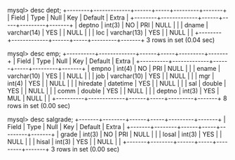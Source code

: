 mysql> desc dept;
+--------+-------------+------+-----+---------+-------+
| Field  | Type        | Null | Key | Default | Extra |
+--------+-------------+------+-----+---------+-------+
| deptno | int(3)      | NO   | PRI | NULL    |       |
| dname  | varchar(14) | YES  |     | NULL    |       |
| loc    | varchar(13) | YES  |     | NULL    |       |
+--------+-------------+------+-----+---------+-------+
3 rows in set (0.04 sec)

mysql> desc emp;
+----------+-------------+------+-----+---------+-------+
| Field    | Type        | Null | Key | Default | Extra |
+----------+-------------+------+-----+---------+-------+
| empno    | int(4)      | NO   | PRI | NULL    |       |
| ename    | varchar(10) | YES  |     | NULL    |       |
| job      | varchar(10) | YES  |     | NULL    |       |
| mgr      | int(4)      | YES  |     | NULL    |       |
| hiredate | datetime    | YES  |     | NULL    |       |
| sal      | double      | YES  |     | NULL    |       |
| comm     | double      | YES  |     | NULL    |       |
| deptno   | int(3)      | YES  | MUL | NULL    |       |
+----------+-------------+------+-----+---------+-------+
8 rows in set (0.00 sec)

mysql> desc salgrade;
+-------+--------+------+-----+---------+-------+
| Field | Type   | Null | Key | Default | Extra |
+-------+--------+------+-----+---------+-------+
| grade | int(3) | NO   | PRI | NULL    |       |
| losal | int(3) | YES  |     | NULL    |       |
| hisal | int(3) | YES  |     | NULL    |       |
+-------+--------+------+-----+---------+-------+
3 rows in set (0.00 sec)